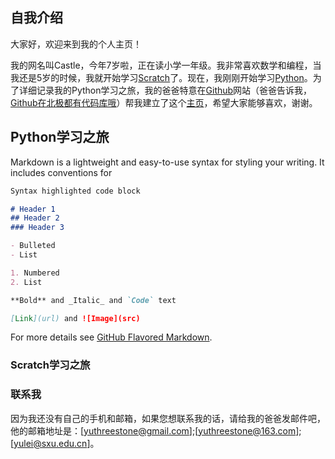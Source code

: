 ## 自我介绍

大家好，欢迎来到我的个人主页！

我的网名叫Castle，今年7岁啦，正在读小学一年级。我非常喜欢数学和编程，当我还是5岁的时候，我就开始学习[Scratch](https://scratch.mit.edu/)了。现在，我刚刚开始学习[Python](https://www.python.org/)。为了详细记录我的Python学习之旅，我的爸爸特意在[Github](https://github.com/)网站（爸爸告诉我，[Github在北极都有代码库哦](https://www.bilibili.com/video/av75745081/)）帮我建立了这个[主页](https://yuthreestone.github.io/castle.github.io/)，希望大家能够喜欢，谢谢。


## Python学习之旅

Markdown is a lightweight and easy-to-use syntax for styling your writing. It includes conventions for

```markdown
Syntax highlighted code block

# Header 1
## Header 2
### Header 3

- Bulleted
- List

1. Numbered
2. List

**Bold** and _Italic_ and `Code` text

[Link](url) and ![Image](src)
```

For more details see [GitHub Flavored Markdown](https://guides.github.com/features/mastering-markdown/).

### Scratch学习之旅


### 联系我

因为我还没有自己的手机和邮箱，如果您想联系我的话，请给我的爸爸发邮件吧，他的邮箱地址是：[yuthreestone@gmail.com];[yuthreestone@163.com];[yulei@sxu.edu.cn]。
